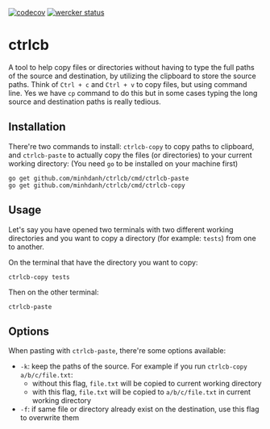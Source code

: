 [![codecov](https://codecov.io/gh/minhdanh/ctrlcb/branch/master/graph/badge.svg?token=F41311IRII)](https://codecov.io/gh/minhdanh/ctrlcb) [![wercker status](https://app.wercker.com/status/5d32f8d4752bdfd67baaa44a3b70c108/s/master "wercker status")](https://app.wercker.com/project/byKey/5d32f8d4752bdfd67baaa44a3b70c108)

# ctrlcb

A tool to help copy files or directories without having to type the full paths of the source and destination, by utilizing the clipboard to store the source paths. Think of `Ctrl + c` and `Ctrl + v` to copy files, but using command line. Yes we have `cp` command to do this but in some cases typing the long source and destination paths is really tedious.

## Installation

There're two commands to install: `ctrlcb-copy` to copy paths to clipboard, and `ctrlcb-paste` to actually copy the files (or directories) to your current working directory:
(You need `go` to be installed on your machine first)

```
go get github.com/minhdanh/ctrlcb/cmd/ctrlcb-paste
go get github.com/minhdanh/ctrlcb/cmd/ctrlcb-copy
```

## Usage

Let's say you have opened two terminals with two different working directories and you want to copy a directory (for example: `tests`) from one to another.

On the terminal that have the directory you want to copy:
```
ctrlcb-copy tests
```

Then on the other terminal:
```
ctrlcb-paste
```

## Options

When pasting with `ctrlcb-paste`, there're some options available:
- `-k`: keep the paths of the source. For example if you run `ctrlcb-copy a/b/c/file.txt`:
    - without this flag, `file.txt` will be copied to current working directory
    - with this flag, `file.txt` will be copied to `a/b/c/file.txt` in current working directory
- `-f`:  if same file or directory already exist on the destination, use this flag to overwrite them